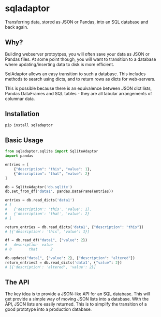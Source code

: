 # sqladaptor

Transferring data, stored as JSON or Pandas, into an SQL database and back again.

## Why?

Building webserver protoytpes, you will often save your data as JSON or Pandas files.
At some point though, you will want to transition to a database where
updating/inserting data to disk is more efficient. 

SqlAdaptor allows an easy transition to such a database.
This includes methods to search using dicts, and
to return rows as dicts for web-servers. 

This is possible
because there is an equivalence between JSON dict lists, Pandas DataFrames
and SQL tables - they are all tabular arrangements of columnar data.

## Installation

```bash
pip install sqladaptor
```

## Basic Usage

```python
from sqladaptor.sqlite import SqliteAdaptor
import pandas

entries = [
    {"description": "this", "value": 1},
    {"description": "that", "value": 2}
]

db = SqliteAdaptor('db.sqlite')
db.set_from_df('data1', pandas.DataFrame(entries))

entries = db.read_dicts('data1')
# [
#   {'description': 'this', 'value': 1}, 
#   {'description': 'that', 'value': 2}
# ]

return_entries = db.read_dicts('data1', {"description": "this"})
# [{'description': 'this', 'value': 1}]

df = db.read_df("data1", {"value": 2})
#   description  value
# 0        that      2

db.update("data1", {"value": 2}, {"description": "altered"})
return_entries2 = db.read_dicts('data1', {"value": 2})
# [{'description': 'altered', 'value': 2}]
```

## The API

The key idea is to provide a JSON-like API for an SQL database. This will get provide
a simple way of moving JSON lists into a database. With the API, JSON lists are easily
returned. This is to simplify the transition of a good prototype into a production 
database.